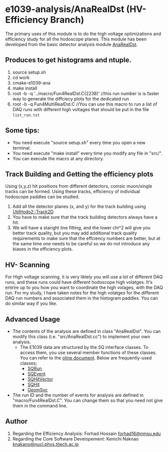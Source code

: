 # e1039-analysis/AnaRealDst (HV-Efficiency Branch)
The primary uses of this module is to do the high voltage optimizations and efficiency study for all the hodoscope planes. This module has been developed from the basic detector analysis module [AnaRealDst](https://github.com/E1039-Collaboration/e1039-analysis).

## Produces to get histograms and ntuple.

1. source setup.sh
1. cd work
1. cmake-e1039-ana
1. make install
1. root -b -q '../macro/Fun4RealDst.C(2238)' //this run number is is faster way to generate the diffciecy plots for the dedicated run
1. root -b -q Fun4MultiRealDst.C  //You can use this macro to run a list of DAQ runs with different high voltages that should be put in the file `list_run.txt`

## Some tips:

- You need execute "source setup.sh" every time you open a new terminal.
- You need execute "make install" every time you modify any file in "src/".
- You can execute the macro at any directory.

## Track Building and Getting the efficiency plots

Using (x,y,z) hit positions from different detectors, comsic muon/single tracks can be formed. Using these tracks, efficiency of individual hodoscope paddles can be studied. 

1. Add all the detector planes (x, and y) for the track building using [UtilHodo2::Track2D](https://github.com/forhadnmsu/e1039-analysis/blob/hodo-hvScan/AnaRealDst/src/UtilHodo2.h).
1. You have to make sure that the track building detectors always have a hit. 
1. We will have a staright line fitting, and the lower chi^2 will give you better track quality, but you may add additional track quality requirements to make sure that the effciency numbers are better, but at the same time one needs to be careful so we do not introduce any biases in the efficiency plots.

## HV- Scanning
For High voltage scanning, it is very liklely you will use a lot of different DAQ runs, and these runs could have different hodoscope high volatges. It's entrire up to you how you want to coordinate the high volages, with the DAQ run. For my study, I have taken notes for the high volatges for the different DAQ run numbers and associated them in the histogram paddles. You can do similar way if you like.  

## Advanced Usage

- The contents of the analysis are defined in class "AnaRealDst".
  You can modify this class (i.e. "src/AnaRealDst.cc") to implement your own analysis.
    - The E1039 data are structured by the SQ interface classes.  To access them, you use several member functions of these classes.  You can refer to the [oline document](https://e1039-collaboration.github.io/e1039-doc/annotated.html).  Below are frequently-used classes;
        - [SQRun](https://e1039-collaboration.github.io/e1039-doc/d7/db7/classSQRun.html)
        - [SQEvent](https://e1039-collaboration.github.io/e1039-doc/d9/dd7/classSQEvent.html)
        - [SQHitVector](https://e1039-collaboration.github.io/e1039-doc/d9/dbc/classSQHitVector.html)
        - [SQHit](https://e1039-collaboration.github.io/e1039-doc/de/d79/classSQHit.html)
        - [GeomSvc](https://e1039-collaboration.github.io/e1039-doc/d0/da0/classGeomSvc.html)
- The run ID and the number of events for analysis are defined in "macro/Fun4RealDst.C".
  You can change them so that you need not give them in the command line.

## Author
1. Regarding the Efficiency Analysis: Forhad Hossain <forhad16@nmsu.edu>
1. Regarding the Core Software Developement: Kenichi Naknao <knakano@nucl.phys.titech.ac.jp>
